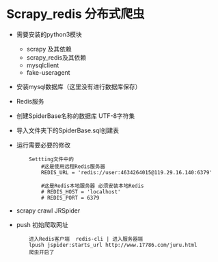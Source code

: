 # Scrapy_redis 分布式爬虫

* 需要安装的python3模块
	* scrapy 及其依赖
	* scrapy_redis及其依赖
	* mysqlclient
	* fake-useragent
	
* 安装mysql数据库（这里没有进行数据库保存）
* Redis服务
* 创建SpiderBase名称的数据库 UTF-8字符集
* 导入文件夹下的SpiderBase.sql创建表

* 运行需要必要的修改
	
	```
		Settting文件中的
			#这是使用远程Redis服务器
			REDIS_URL = 'redis://user:4634264015@119.29.16.140:6379' 
			
			#这是Redis本地服务器 必须安装本地Redis
			# REDIS_HOST = 'localhost'
			# REDIS_PORT = 6379
	```
* scrapy crawl JRSpider
* push 初始爬取网址 
	
	```
		进入Redis客户端  redis-cli | 进入服务器端
		lpush jspider:starts_url http://www.17786.com/juru.html
		爬虫开启了
	```
	

